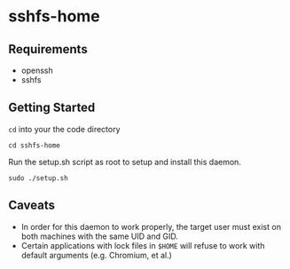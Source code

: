 # sshfs-home

Requirements
------
- openssh
- sshfs

Getting Started
------

`cd` into your the code directory

`cd sshfs-home`

Run the setup.sh script as root to setup and install this daemon.

`sudo ./setup.sh`

Caveats
-------
- In order for this daemon to work properly, the target user must exist on
	both machines with the same UID and GID.
- Certain applications with lock files in `$HOME` will refuse to work with
	default arguments (e.g. Chromium, et al.)
